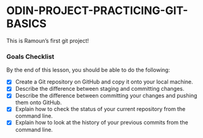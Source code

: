 # ODIN-PROJECT-PRACTICING-GIT-BASICS

This is Ramoun’s first git project!

### Goals Checklist

By the end of this lesson, you should be able to do the following:

 - [x] Create a Git repository on GitHub and copy it onto your local machine.
 - [x] Describe the difference between staging and committing changes.
 - [x] Describe the difference between committing your changes and pushing them onto GitHub.
 - [x] Explain how to check the status of your current repository from the command line.
 - [x] Explain how to look at the history of your previous commits from the command line.
